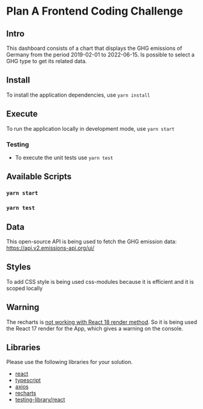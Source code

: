 # Plan A Frontend Coding Challenge

## Intro

This dashboard consists of a chart that displays the GHG emissions of Germany from the period 2019-02-01 to 2022-06-15.
Is possible to select a GHG type to get its related data.

## Install

To install the application dependencies, use `yarn install`

## Execute

To run the application locally in development mode, use `yarn start`

### Testing

- To execute the unit tests use `yarn test`

## Available Scripts

### `yarn start`

### `yarn test`

## Data

This open-source API is being used to fetch the GHG emission data: https://api.v2.emissions-api.org/ui/

## Styles

To add CSS style is being used css-modules because it is efficient and it is scoped locally

## Warning

The recharts <ResponsiveContainer> is [not working with React 18 render method](https://github.com/recharts/recharts/issues/2831).
So it is being used the React 17 render for the App, which gives a warning on the console.

## Libraries

Please use the following libraries for your solution.

- [react](https://reactjs.org/)
- [typescript](https://www.typescriptlang.org/)
- [axios](https://axios-http.com/)
- [recharts](https://recharts.org/en-US/)
- [testing-library/react](https://testing-library.com/docs/react-testing-library/intro/)
